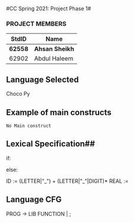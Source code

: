 #CC Spring 2021: Project Phase 1#
### PROJECT MEMBERS ###
StdID | Name
------------ | -------------
**62558** | **Ahsan Sheikh** <!--this is the group leader in bold-->
62902 | Abdul Haleem
<!-- Replace name and student ids with acutally group member names and ids-->

## Language Selected ##
Choco Py
<!--Replace with your choice-->
## Example of main constructs ##
```
No Main construct

```

## Lexical Specification##
 if:
           
 else:
      
ID := (LETTER|"\_") + (LETTER|"\_"|DIGIT)*
REAL :=

## Language CFG ##
PROG -> LIB FUNCTION | ;
